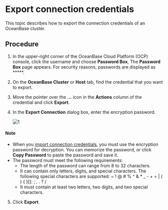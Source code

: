 # Export connection credentials

This topic describes how to export the connection credentials of an OceanBase cluster.

## Procedure

1. In the upper-right corner of the OceanBase Cloud Platform (OCP) console, click the username and choose **Password Box**, The **Password Box** page appears.
   For security reasons, passwords are displayed as *****.

2. On the **OceanBase Cluster** or **Host** tab, find the credential that you want to export.

3. Move the pointer over the **...** icon in the **Actions** column of the credential and click **Export**.

4. In the **Export Connection** dialog box, enter the encryption password.

   ![1](https://obbusiness-private.oss-cn-shanghai.aliyuncs.com/doc/img/ocp/%E5%AF%BC%E5%87%BA%E5%AF%86%E7%A0%81.png)

  <main id="notice" type='explain'>
    <h4>Note</h4>
    <ul>
    <li>When you <a href="3.import-connection.md">import connection credentials</a>, you must use the encryption password for decryption. You can memorize the password, or click <strong>Copy Password</strong> to paste the password and save it.</li>
    <li>The password must meet the following requirements:
    <ul>
    <li>The length of the password can range from 8 to 32 characters.</li>
    <li>It can contain only letters, digits, and special characters. The following special characters are supported: ~ ! @ # % ^ &amp; * _ - + = | ( ) { }[]: ; , . ? /</li>
    <li>It must contain at least two letters, two digits, and two special characters.</li>
    </ul>
    </li>
    </ul>
  </main>

5. Click **Export**.
